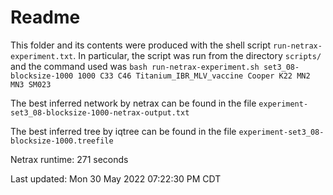 # Readme

This folder and its contents were produced with the shell script
`run-netrax-experiment.txt`. In particular, the script was run from the
directory `scripts/` and the command used was `bash run-netrax-experiment.sh
set3_08-blocksize-1000 1000 C33 C46 Titanium_IBR_MLV_vaccine Cooper K22 MN2 MN3 SM023`

The best inferred network by netrax can be found in the file
`experiment-set3_08-blocksize-1000-netrax-output.txt`

The best inferred tree by iqtree can be found in the file
`experiment-set3_08-blocksize-1000.treefile`

Netrax runtime: 271 seconds

Last updated: Mon 30 May 2022 07:22:30 PM CDT
